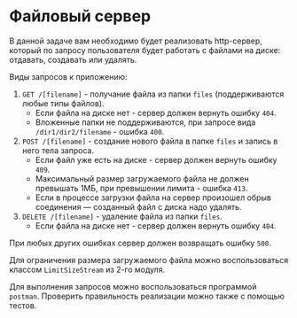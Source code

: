 # Файловый сервер

В данной задаче вам необходимо будет реализовать http-сервер, который по запросу пользователя будет работать с файлами
на диске: отдавать, создавать или удалять.

Виды запросов к приложению:
1. `GET /[filename]` - получание файла из папки `files` (поддерживаются любые типы файлов).
    - Если файла на диске нет - сервер должен вернуть ошибку `404`.
    - Вложенные папки не поддерживаются, при запросе вида `/dir1/dir2/filename` - ошибка `400`.
2. `POST /[filename]` - создание нового файла в папке `files` и запись в него тела запроса.
    - Если файл уже есть на диске - сервер должен вернуть ошибку `409`.
    - Максимальный размер загружаемого файла не должен превышать 1МБ, при превышении лимита - ошибка `413`.
    - Если в процессе загрузки файла на сервер произошел обрыв соединения — созданный файл с диска надо удалять.
3. `DELETE /[filename]` - удаление файла из папки `files`.
    - Если файла на диске нет - сервер должен вернуть ошибку `404`.
    
При любых других ошибках сервер должен возвращать ошибку `500`.

Для ограничения размера загружаемого файла можно воспользоваться классом `LimitSizeStream` из 2-го модуля.

Для выполнения запросов можно воспользоваться программой `postman`. Проверить правильность реализации можно также с 
помощью тестов.
